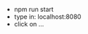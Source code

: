 <!-- Write a description of the project in your README.md -->

* npm run start
* type in: localhost:8080
* click on ...
